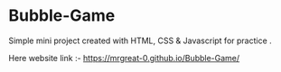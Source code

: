 # Bubble-Game
  Simple mini project created with HTML, CSS & Javascript for practice . 

Here website link :- https://mrgreat-0.github.io/Bubble-Game/
